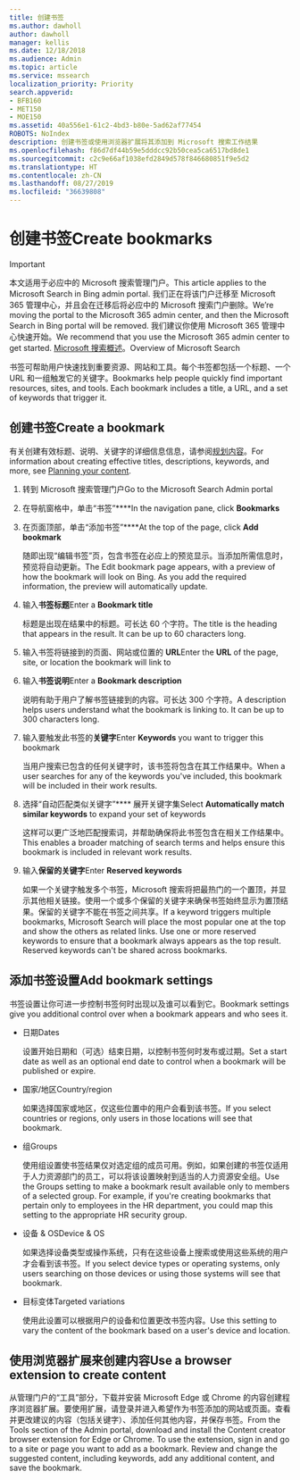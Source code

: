 ```yaml
---
title: 创建书签
ms.author: dawholl
author: dawholl
manager: kellis
ms.date: 12/18/2018
ms.audience: Admin
ms.topic: article
ms.service: mssearch
localization_priority: Priority
search.appverid:
- BFB160
- MET150
- MOE150
ms.assetid: 40a556e1-61c2-4bd3-b80e-5ad62af77454
ROBOTS: NoIndex
description: 创建书签或使用浏览器扩展将其添加到 Microsoft 搜索工作结果
ms.openlocfilehash: f86d7df44b59e5dddcc92b50cea5ca6517bd8de1
ms.sourcegitcommit: c2c9e66af1038efd2849d578f846680851f9e5d2
ms.translationtype: HT
ms.contentlocale: zh-CN
ms.lasthandoff: 08/27/2019
ms.locfileid: "36639808"
---
```

# <a name="create-bookmarks"></a><span data-ttu-id="80ee6-103">创建书签</span><span class="sxs-lookup"><span data-stu-id="80ee6-103">Create bookmarks</span></span>

> [!IMPORTANT]
> <span data-ttu-id="80ee6-104">本文适用于必应中的 Microsoft 搜索管理门户。</span><span class="sxs-lookup"><span data-stu-id="80ee6-104">This article applies to the Microsoft Search in Bing admin portal.</span></span> <span data-ttu-id="80ee6-105">我们正在将该门户迁移至 Microsoft 365 管理中心，并且会在迁移后将必应中的 Microsoft 搜索门户删除。</span><span class="sxs-lookup"><span data-stu-id="80ee6-105">We’re moving the portal to the Microsoft 365 admin center, and then the Microsoft Search in Bing portal will be removed.</span></span> <span data-ttu-id="80ee6-106">我们建议你使用 Microsoft 365 管理中心快速开始。</span><span class="sxs-lookup"><span data-stu-id="80ee6-106">We recommend that you use the Microsoft 365 admin center to get started.</span></span> <span data-ttu-id="80ee6-107">[Microsoft 搜索概述](overview-microsoft-search.md)。</span><span class="sxs-lookup"><span data-stu-id="80ee6-107">Overview of Microsoft Search</span></span>
    
<span data-ttu-id="80ee6-p102">书签可帮助用户快速找到重要资源、网站和工具。每个书签都包括一个标题、一个 URL 和一组触发它的关键字。</span><span class="sxs-lookup"><span data-stu-id="80ee6-p102">Bookmarks help people quickly find important resources, sites, and tools. Each bookmark includes a title, a URL, and a set of keywords that trigger it.</span></span>
  
## <a name="create-a-bookmark"></a><span data-ttu-id="80ee6-110">创建书签</span><span class="sxs-lookup"><span data-stu-id="80ee6-110">Create a bookmark</span></span>

<span data-ttu-id="80ee6-111">有关创建有效标题、说明、关键字的详细信息信息，请参阅[规划内容](plan-your-content.md)。</span><span class="sxs-lookup"><span data-stu-id="80ee6-111">For information about creating effective titles, descriptions, keywords, and more, see [Planning your content](plan-your-content.md).</span></span>
  
1. <span data-ttu-id="80ee6-112">转到 Microsoft 搜索管理门户</span><span class="sxs-lookup"><span data-stu-id="80ee6-112">Go to the Microsoft Search Admin portal</span></span>
    
2. <span data-ttu-id="80ee6-113">在导航窗格中，单击“书签”\*\*\*\*</span><span class="sxs-lookup"><span data-stu-id="80ee6-113">In the navigation pane, click **Bookmarks**</span></span>
    
3. <span data-ttu-id="80ee6-114">在页面顶部，单击“添加书签”\*\*\*\*</span><span class="sxs-lookup"><span data-stu-id="80ee6-114">At the top of the page, click **Add bookmark**</span></span>
    
    <span data-ttu-id="80ee6-p103">随即出现“编辑书签”页，包含书签在必应上的预览显示。当添加所需信息时，预览将自动更新。</span><span class="sxs-lookup"><span data-stu-id="80ee6-p103">The Edit bookmark page appears, with a preview of how the bookmark will look on Bing. As you add the required information, the preview will automatically update.</span></span>
    
4. <span data-ttu-id="80ee6-117">输入**书签标题**</span><span class="sxs-lookup"><span data-stu-id="80ee6-117">Enter a **Bookmark title**</span></span>
    
    <span data-ttu-id="80ee6-p104">标题是出现在结果中的标题。可长达 60 个字符。</span><span class="sxs-lookup"><span data-stu-id="80ee6-p104">The title is the heading that appears in the result. It can be up to 60 characters long.</span></span>
    
5. <span data-ttu-id="80ee6-120">输入书签将链接到的页面、网站或位置的 **URL**</span><span class="sxs-lookup"><span data-stu-id="80ee6-120">Enter the **URL** of the page, site, or location the bookmark will link to</span></span> 
    
6. <span data-ttu-id="80ee6-121">输入**书签说明**</span><span class="sxs-lookup"><span data-stu-id="80ee6-121">Enter a **Bookmark description**</span></span>
    
    <span data-ttu-id="80ee6-p105">说明有助于用户了解书签链接到的内容。可长达 300 个字符。</span><span class="sxs-lookup"><span data-stu-id="80ee6-p105">A description helps users understand what the bookmark is linking to. It can be up to 300 characters long.</span></span>
    
7. <span data-ttu-id="80ee6-124">输入要触发此书签的**关键字**</span><span class="sxs-lookup"><span data-stu-id="80ee6-124">Enter **Keywords** you want to trigger this bookmark</span></span> 
    
    <span data-ttu-id="80ee6-125">当用户搜索已包含的任何关键字时，该书签将包含在其工作结果中。</span><span class="sxs-lookup"><span data-stu-id="80ee6-125">When a user searches for any of the keywords you've included, this bookmark will be included in their work results.</span></span>
    
8. <span data-ttu-id="80ee6-126">选择“自动匹配类似关键字”\*\*\*\* 展开关键字集</span><span class="sxs-lookup"><span data-stu-id="80ee6-126">Select **Automatically match similar keywords** to expand your set of keywords</span></span> 
    
    <span data-ttu-id="80ee6-127">这样可以更广泛地匹配搜索词，并帮助确保将此书签包含在相关工作结果中。</span><span class="sxs-lookup"><span data-stu-id="80ee6-127">This enables a broader matching of search terms and helps ensure this bookmark is included in relevant work results.</span></span>
    
9. <span data-ttu-id="80ee6-128">输入**保留的关键字**</span><span class="sxs-lookup"><span data-stu-id="80ee6-128">Enter **Reserved keywords**</span></span>
    
    <span data-ttu-id="80ee6-p106">如果一个关键字触发多个书签，Microsoft 搜索将把最热门的一个置顶，并显示其他相关链接。使用一个或多个保留的关键字来确保书签始终显示为置顶结果。保留的关键字不能在书签之间共享。</span><span class="sxs-lookup"><span data-stu-id="80ee6-p106">If a keyword triggers multiple bookmarks, Microsoft Search will place the most popular one at the top and show the others as related links. Use one or more reserved keywords to ensure that a bookmark always appears as the top result. Reserved keywords can't be shared across bookmarks.</span></span>
    
## <a name="add-bookmark-settings"></a><span data-ttu-id="80ee6-132">添加书签设置</span><span class="sxs-lookup"><span data-stu-id="80ee6-132">Add bookmark settings</span></span>

<span data-ttu-id="80ee6-133">书签设置让你可进一步控制书签何时出现以及谁可以看到它。</span><span class="sxs-lookup"><span data-stu-id="80ee6-133">Bookmark settings give you additional control over when a bookmark appears and who sees it.</span></span>
  
- <span data-ttu-id="80ee6-134">日期</span><span class="sxs-lookup"><span data-stu-id="80ee6-134">Dates</span></span>
    
    <span data-ttu-id="80ee6-135">设置开始日期和（可选）结束日期，以控制书签何时发布或过期。</span><span class="sxs-lookup"><span data-stu-id="80ee6-135">Set a start date as well as an optional end date to control when a bookmark will be published or expire.</span></span> 
    
- <span data-ttu-id="80ee6-136">国家/地区</span><span class="sxs-lookup"><span data-stu-id="80ee6-136">Country/region</span></span>
    
    <span data-ttu-id="80ee6-137">如果选择国家或地区，仅这些位置中的用户会看到该书签。</span><span class="sxs-lookup"><span data-stu-id="80ee6-137">If you select countries or regions, only users in those locations will see that bookmark.</span></span>
    
- <span data-ttu-id="80ee6-138">组</span><span class="sxs-lookup"><span data-stu-id="80ee6-138">Groups</span></span>
    
    <span data-ttu-id="80ee6-p107">使用组设置使书签结果仅对选定组的成员可用。例如，如果创建的书签仅适用于人力资源部门的员工，可以将该设置映射到适当的人力资源安全组。</span><span class="sxs-lookup"><span data-stu-id="80ee6-p107">Use the Groups setting to make a bookmark result available only to members of a selected group. For example, if you're creating bookmarks that pertain only to employees in the HR department, you could map this setting to the appropriate HR security group.</span></span>
    
- <span data-ttu-id="80ee6-141">设备 &amp; OS</span><span class="sxs-lookup"><span data-stu-id="80ee6-141">Device &amp; OS</span></span>
    
    <span data-ttu-id="80ee6-142">如果选择设备类型或操作系统，只有在这些设备上搜索或使用这些系统的用户才会看到该书签。</span><span class="sxs-lookup"><span data-stu-id="80ee6-142">If you select device types or operating systems, only users searching on those devices or using those systems will see that bookmark.</span></span>
    
- <span data-ttu-id="80ee6-143">目标变体</span><span class="sxs-lookup"><span data-stu-id="80ee6-143">Targeted variations</span></span>
    
    <span data-ttu-id="80ee6-144">使用此设置可以根据用户的设备和位置更改书签内容。</span><span class="sxs-lookup"><span data-stu-id="80ee6-144">Use this setting to vary the content of the bookmark based on a user's device and location.</span></span>
    
## <a name="use-a-browser-extension-to-create-content"></a><span data-ttu-id="80ee6-145">使用浏览器扩展来创建内容</span><span class="sxs-lookup"><span data-stu-id="80ee6-145">Use a browser extension to create content</span></span>

<span data-ttu-id="80ee6-p108">从管理门户的“工具”部分，下载并安装 Microsoft Edge 或 Chrome 的内容创建程序浏览器扩展。要使用扩展，请登录并进入希望作为书签添加的网站或页面。查看并更改建议的内容（包括关键字）、添加任何其他内容，并保存书签。</span><span class="sxs-lookup"><span data-stu-id="80ee6-p108">From the Tools section of the Admin portal, download and install the Content creator browser extension for Edge or Chrome. To use the extension, sign in and go to a site or page you want to add as a bookmark. Review and change the suggested content, including keywords, add any additional content, and save the bookmark.</span></span>